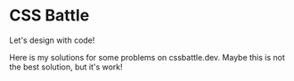 # CSS Battle

Let's design with code! 

Here is my solutions for some problems on cssbattle.dev. Maybe this is not the best solution, but it's work!
